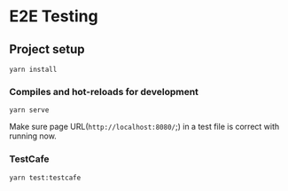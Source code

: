 # E2E Testing

## Project setup
```
yarn install
```

### Compiles and hot-reloads for development
```
yarn serve
```

Make sure page URL(`http://localhost:8080/`;) in a test file is correct with running now.

### TestCafe

```
yarn test:testcafe
```
